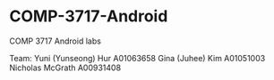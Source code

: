 # COMP-3717-Android
COMP 3717 Android labs

Team:
  Yuni (Yunseong) Hur A01063658
  Gina (Juhee) Kim A01051003
  Nicholas McGrath A00931408
